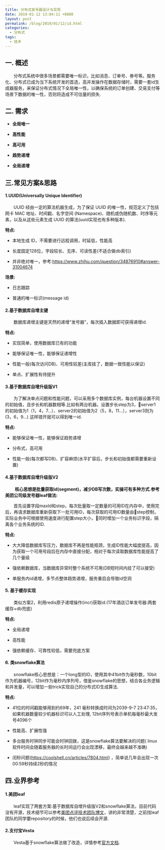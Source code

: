 ```yaml
---
title: 分布式发号器设计与实现
date: 2019-01-12 13:04:11 +0800
layout: post
permalink: /blog/2019/01/12/id.html
categories:
  - 分布式
tags:
  - 技术
---
```



## 一. 概述
&nbsp; &nbsp; &nbsp; &nbsp;分布式系统中很多场景都需要唯一标识，比如消息、订单号、券号等。服务化、分布式已成为当下系统开发的首选，高并发操作在数据存储时，需要一套id生成器服务，来保证分布式情况下全局唯一性，以确保系统的订单创建、交易支付等场景下数据的唯一性，否则将造成不可估量的损失.
## 二. 需求
- **全局唯一** 

- **高性能**

- **高可用**

- **趋势递增**

- **全局递增**

## 三.常见方案&思路
#### 1.UUID(Universally Unique Identifier)
&nbsp; &nbsp; &nbsp; &nbsp;UUID 经由一定的算法机器生成，为了保证 UUID 的唯一性，规范定义了包括网卡 MAC 地址、时间戳、名字空间 (Namespace)、随机或伪随机数、时序等元素，以及从这些元素生成 UUID 的算法(uuid实现也有多种版本).

**特点:**  

- 本地生成 ID，不需要进行远程调用，时延低，性能高

- 长度固定128位，字段较长、无序、可读性差(不适合做db索引) 

- 并非绝对唯一，参考:https://www.zhihu.com/question/34876910#answer-31004674

**场景:**

- 日志跟踪

- 普通的唯一标识(message id)    



#### 2.基于数据库自增主键
&nbsp; &nbsp; &nbsp; &nbsp;数据库递增主键是天然的递增“发号器”，每次插入数据即可获得递增id.

**特点:**

- 实现简单，使用数据库已有的功能

- 能够保证唯一性，能够保证递增性

- 性能一般(每次访问DB)、可用性较差(主库挂了，数据一致性能以保证)

- 单点、扩展性有待提升



#### 3.基于数据库自增升级版V1

&nbsp; &nbsp; &nbsp; &nbsp;为了解决单点问题和性能问题，可以采用多个数据库实例，每台机器设置不同的初始值，且步长和机器数相等.比如有两台机器。设置步长step为3，server1的初始值为1（1，4，7...）、server2的初始值为2（5，8，11...），server3则为(3，6，9...) 这样错开就可以得到唯一id.

**特点:**  

- 能够保证唯一性，能够保证趋势递增

- 分布式，高可用

- 性能一般(每次都写DB)、扩容麻烦(水平扩容后，步长和初始值都需要重新设置)



#### 4.基于数据库自增升级版V2
&nbsp; &nbsp; &nbsp; &nbsp; **核心思想是批量获取id(segment)，减少DB写次数，实操可有多种方式.参考美团公司级发号器leaf做法:**
  
&nbsp; &nbsp; &nbsp; &nbsp;首先设置字段maxId和step，每次批量取一定数量的可用ID在内存中，使用完后，再请求数据库重新获取下一批可用ID，每次获取的可用ID数量由step控制，实际业务中可根据使用速度进行配置step大小，同时增加一个业务标识字段，隔离各个业务系统的ID.

**特点:** 

- 大大降低数据库写压力，数据库不再是性能瓶颈，生成ID性能大幅度提高，因为获取一个可用号段后在内存中直接分配，相对于每次读取数据库性能提高了几个量级

- 强依赖数据库，当数据库异常时整个系统不可用(DB短时间内挂了可以接受)

- 单服务内id递增，多节点整体趋势递增，服务重启会导致id空洞

#### 5. 基于缓存实现

&nbsp; &nbsp; &nbsp; &nbsp;类似方案2，利用redis原子递增操作(incr)获取id.(17年酒店订单发号器:两套缓存+db兜底)

**特点:** 

- 全局递增

- 高性能

- 强依赖缓存、可靠性较低，需要兜底方案

#### 6. 类snowflake算法
&nbsp; &nbsp; &nbsp; &nbsp;snowflake核心思想是：一个long型的ID，使用其中41bit作为毫秒数，10bit作为机器编号，12bit作为毫秒内序列号，借鉴snowflake的思想，结合各业务逻辑和并发量，可以增加一些trick实现自己的分布式ID生成算法. 

**特点:** 

- 41位的时间戳能够用到约69年，241 毫秒转换成时间为2039-9-7 23:47:35，如果机器数量较少机器标识可以人工处理, 12bit序列号表示单机每毫秒最大发号4096个

- 性能高、扩展性强

- 多台服务时钟同步可能会时钟回拨，这是snowflake算法要解决的问题( linux软件时间会随着服务器的长时间运行会出现漂移，最终会越来越不准确)

- 闰秒问题(https://coolshell.cn/articles/7804.html) ，简单说几年会出现一次00:59秒持续2秒的情况

## 四.业界参考
#### 1.美团leaf
&nbsp; &nbsp; &nbsp; &nbsp;leaf实现了两套方案:基于数据库自增升级版V2和snowflake算法，目前代码没有开源，技术细节可以参考[美团点评技术团队博文](https://tech.meituan.com/2017/04/21/mt-leaf.html)，讲的非常清楚，之前找leaf团队的同学要repository的时候，他们也说后续会开源.


#### 2.支付宝Vesta
&nbsp; &nbsp; &nbsp; &nbsp;Vesta基于snowflake算法做了改造，详情参考[官方文档](https://gitee.com/robertleepeak/vesta-id-generator).



























